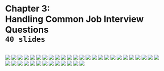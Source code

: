 # Chapter 3: <br> Handling Common Job Interview Questions <br> `40 slides`

<br>
<img src="slides/026.png"></img>
<img src="slides/027.png"></img>
<img src="slides/028.png"></img>
<img src="slides/029.png"></img>
<img src="slides/032.png"></img>
<img src="slides/033.png"></img>
<img src="slides/034.png"></img>
<img src="slides/035.png"></img>
<img src="slides/036.png"></img>
<img src="slides/037.png"></img>
<img src="slides/039.png"></img>
<img src="slides/040.png"></img>
<img src="slides/041.png"></img>
<img src="slides/042.png"></img>
<img src="slides/043.png"></img>
<img src="slides/044.png"></img>
<img src="slides/045.png"></img>
<img src="slides/046.png"></img>
<img src="slides/047.png"></img>
<img src="slides/048.png"></img>
<img src="slides/049.png"></img>
<img src="slides/050.png"></img>
<img src="slides/051.png"></img>
<img src="slides/052.png"></img>
<img src="slides/053.png"></img>
<img src="slides/054.png"></img>
<img src="slides/055.png"></img>
<img src="slides/056.png"></img>
<img src="slides/058.png"></img>
<img src="slides/059.png"></img>
<img src="slides/060.png"></img>
<img src="slides/061.png"></img>
<img src="slides/062.png"></img>
<img src="slides/063.png"></img>
<img src="slides/064.png"></img>
<img src="slides/065.png"></img>
<img src="slides/066.png"></img>
<img src="slides/067.png"></img>
